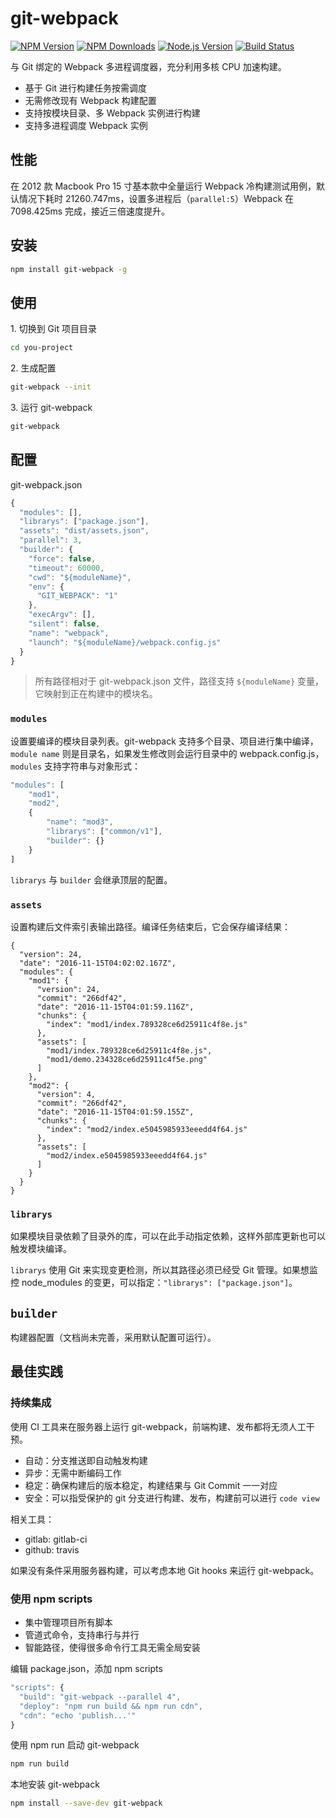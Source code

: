 # git-webpack

[![NPM Version][npm-image]][npm-url]
[![NPM Downloads][downloads-image]][downloads-url]
[![Node.js Version][node-version-image]][node-version-url]
[![Build Status][travis-ci-image]][travis-ci-url]

与 Git 绑定的 Webpack 多进程调度器，充分利用多核 CPU 加速构建。

* 基于 Git 进行构建任务按需调度
* 无需修改现有 Webpack 构建配置
* 支持按模块目录、多 Webpack 实例进行构建
* 支持多进程调度 Webpack 实例

## 性能

在 2012 款 Macbook Pro 15 寸基本款中全量运行 Webpack 冷构建测试用例，默认情况下耗时 21260.747ms，设置多进程后（`parallel:5`）Webpack 在 7098.425ms 完成，接近三倍速度提升。

## 安装

```bash
npm install git-webpack -g
```

## 使用

1\. 切换到 Git 项目目录

```bash
cd you-project
```

2\. 生成配置

```bash
git-webpack --init
```

3\. 运行 git-webpack

```bash
git-webpack
```

## 配置

git-webpack.json

```javascript
{
  "modules": [],
  "librarys": ["package.json"],
  "assets": "dist/assets.json",
  "parallel": 3,
  "builder": {
    "force": false,
    "timeout": 60000,
    "cwd": "${moduleName}",
    "env": {
      "GIT_WEBPACK": "1"
    },
    "execArgv": [],
    "silent": false,
    "name": "webpack",
    "launch": "${moduleName}/webpack.config.js"
  }
}
```

> 所有路径相对于 git-webpack.json 文件，路径支持 `${moduleName}` 变量，它映射到正在构建中的模块名。

### `modules`

设置要编译的模块目录列表。git-webpack 支持多个目录、项目进行集中编译，`module name` 则是目录名，如果发生修改则会运行目录中的 webpack.config.js，`modules` 支持字符串与对象形式：

```javascript 
"modules": [
    "mod1",
    "mod2",
    {
        "name": "mod3",
        "librarys": ["common/v1"],
        "builder": {}
    }
]
```

`librarys` 与 `builder` 会继承顶层的配置。

### `assets`

设置构建后文件索引表输出路径。编译任务结束后，它会保存编译结果：

```
{
  "version": 24,
  "date": "2016-11-15T04:02:02.167Z",
  "modules": {
    "mod1": {
      "version": 24,
      "commit": "266df42",
      "date": "2016-11-15T04:01:59.116Z",
      "chunks": {
        "index": "mod1/index.789328ce6d25911c4f8e.js"
      },
      "assets": [
        "mod1/index.789328ce6d25911c4f8e.js",
        "mod1/demo.234328ce6d25911c4f5e.png"
      ]
    },
    "mod2": {
      "version": 4,
      "commit": "266df42",
      "date": "2016-11-15T04:01:59.155Z",
      "chunks": {
        "index": "mod2/index.e5045985933eeedd4f64.js"
      },
      "assets": [
        "mod2/index.e5045985933eeedd4f64.js"
      ]
    }
  }
}
```

### `librarys`

如果模块目录依赖了目录外的库，可以在此手动指定依赖，这样外部库更新也可以触发模块编译。

`librarys` 使用 Git 来实现变更检测，所以其路径必须已经受 Git 管理。如果想监控 node_modules 的变更，可以指定：`"librarys": ["package.json"]`。

## `builder`

构建器配置（文档尚未完善，采用默认配置可运行）。

## 最佳实践

### 持续集成

使用 CI 工具来在服务器上运行 git-webpack，前端构建、发布都将无须人工干预。

* 自动：分支推送即自动触发构建
* 异步：无需中断编码工作
* 稳定：确保构建后的版本稳定，构建结果与 Git Commit 一一对应
* 安全：可以指受保护的 git 分支进行构建、发布，构建前可以进行 `code view`

相关工具：

* gitlab: gitlab-ci
* github: travis

如果没有条件采用服务器构建，可以考虑本地 Git hooks 来运行 git-webpack。

### 使用 npm scripts

* 集中管理项目所有脚本
* 管道式命令，支持串行与并行
* 智能路径，使得很多命令行工具无需全局安装

编辑 package.json，添加 npm scripts

```javascript
"scripts": {
  "build": "git-webpack --parallel 4",
  "deploy": "npm run build && npm run cdn",
  "cdn": "echo 'publish...'"
}
```

使用 npm run 启动 git-webpack

```bash
npm run build
```

本地安装 git-webpack

```bash
npm install --save-dev git-webpack
```


[npm-image]: https://img.shields.io/npm/v/git-webpack.svg
[npm-url]: https://npmjs.org/package/git-webpack
[node-version-image]: https://img.shields.io/node/v/git-webpack.svg
[node-version-url]: http://nodejs.org/download/
[downloads-image]: https://img.shields.io/npm/dm/git-webpack.svg
[downloads-url]: https://npmjs.org/package/git-webpack
[travis-ci-image]: https://travis-ci.org/aui/git-webpack.svg?branch=master
[travis-ci-url]: https://travis-ci.org/aui/git-webpack
